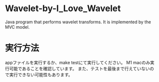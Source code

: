 # Wavelet-by-I_Love_Wavelet
Java program that performs wavelet transforms. It is implemented by the MVC model.

# 実行方法
appファイルを実行するか、make testにて実行してください。
M1 macのみ実行可能であることを確認しています。
また、テストを最後まで行えていないので実行できない可能性もあります。
